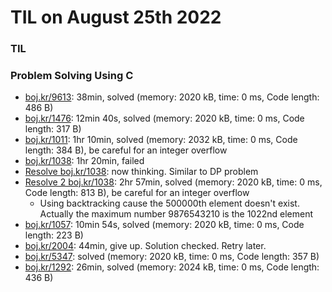 # **TIL on August 25th 2022**
### TIL
### Problem Solving Using C
- [boj.kr/9613](../../../Problem%20Solving/boj/Math/9613-08-25-2022.cpp): 38min, solved (memory: 2020 kB, time: 0 ms, Code length: 486 B)
- [boj.kr/1476](../../../Problem%20Solving/boj/Math/1476-08-25-2022.cpp): 12min 40s, solved (memory: 2020 kB, time: 0 ms, Code length: 317 B)
- [boj.kr/1011](../../../Problem%20Solving/boj/Math/1011-08-25-2022.cpp): 1hr 10min, solved (memory: 2032 kB, time: 0 ms, Code length: 384 B), be careful for an integer overflow
- [boj.kr/1038](../../../Problem%20Solving/boj/Math/1038-08-25-2022.cpp): 1hr 20min, failed
- [Resolve boj.kr/1038](../../../Problem%20Solving/boj/Math/1038-re-08-25-2022.cpp): now thinking. Similar to DP problem
- [Resolve 2 boj.kr/1038](../../../Problem%20Solving/boj/Math/1038-re2-08-25-2022.cpp): 2hr 57min, solved (memory: 2020 kB, time: 0 ms, Code length: 813 B), be careful for an integer overflow
  * Using backtracking cause the 500000th element doesn't exist. Actually the maximum number 9876543210 is the 1022nd element
- [boj.kr/1057](../../../Problem%20Solving/boj/Math/1057-08-25-2022.cpp): 10min 54s, solved (memory: 2020 kB, time: 0 ms, Code length: 223 B)
- [boj.kr/2004](../../../Problem%20Solving/boj/Math/2004-08-25-2022.cpp): 44min, give up. Solution checked. Retry later.
- [boj.kr/5347](../../../Problem%20Solving/boj/Math/5347-08-25-2022.cpp): solved (memory: 2020 kB, time: 0 ms, Code length: 357 B)
- [boj.kr/1292](../../../Problem%20Solving/boj/Math/1292-08-25-2022.cpp): 26min, solved (memory: 2024 kB, time: 0 ms, Code length: 436 B)